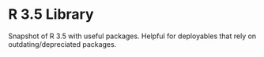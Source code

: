# R 3.5 Library

Snapshot of R 3.5 with useful packages. Helpful for deployables that rely on outdating/depreciated packages.
